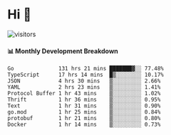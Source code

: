 # Hi 👋
 
![visitors](https://visitor-badge.glitch.me/badge?page_id=sorcererxw.sorcererx)

#### 📊 Monthly Development Breakdown

<!--START_SECTION:waka-->
```text
Go              131 hrs 21 mins ███████▓░░ 77.48%
TypeScript      17 hrs 14 mins  █▒░░░░░░░░ 10.17%
JSON            4 hrs 30 mins   ▒░░░░░░░░░ 2.66%
YAML            2 hrs 23 mins   ▒░░░░░░░░░ 1.41%
Protocol Buffer 1 hr 43 mins    ▒░░░░░░░░░ 1.02%
Thrift          1 hr 36 mins    ▒░░░░░░░░░ 0.95%
Text            1 hr 31 mins    ▒░░░░░░░░░ 0.90%
go.mod          1 hr 25 mins    ▒░░░░░░░░░ 0.84%
protobuf        1 hr 21 mins    ▒░░░░░░░░░ 0.80%
Docker          1 hr 14 mins    ▒░░░░░░░░░ 0.73%
```
<!--END_SECTION:waka-->
